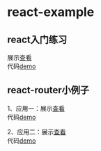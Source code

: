 # react-example
## react入门练习
展示[查看](https://codepen.io/hjz/full/veEZqZ/)<br />
代码[demo](https://github.com/zhoujinhai/react-example/tree/master/apply1)

## react-router小例子
1、应用一：展示[查看](https://codepen.io/hjz/full/RLwBao/)<br />
		   代码[demo](https://github.com/zhoujinhai/react-example/tree/master/react-router/simple-example)

2、应用二：展示[查看](https://codepen.io/hjz/full/pWvwPZ/)<br />
		   代码[demo](https://github.com/zhoujinhai/react-example/tree/master/react-router/example2)

